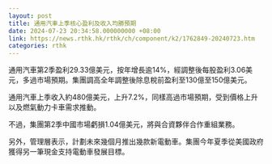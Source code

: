 ```yaml
---
layout: post
title: 通用汽車上季核心盈利及收入均勝預期
date: 2024-07-23 20:34:58.000000000 +08:00
link: https://news.rthk.hk/rthk/ch/component/k2/1762849-20240723.htm
categories: rthk
---
```


通用汽車第2季盈利29.33億美元，按年增長逾14%，經調整後每股盈利3.06美元，多過市場預期。集團調高全年調整後除息稅前盈利至130億至150億美元。

通用汽車上季收入約480億美元，上升7.2%，同樣高過市場預期，受到價格上升以及燃氣動力卡車需求推動。

不過，集團第2季中國市場虧損1.04億美元，將與合資夥伴合作重組業務。

另外，管理層表示，計劃未來幾個月推出幾款新電動車。集團今年夏季從美國政府獲得另一筆現金支持電動車發展目標。
